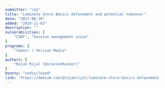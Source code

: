 ```yaml
---
submitter: "c2a"
title: "Luminate Store Basics defacement and potential takeover"
date: "2017-08-30"
added: "2024-11-03"
description: ""
vulnerabilities: [
    "CSRF", "Session management issue"
]
programs: [
    "Yahoo! / Verizon Media"
]
authors: [
    "Rojan Rijal (@uraniumhacker)"
]
bounty: "undisclosed"
link: "https://medium.com/@rojanrijal/luminate-store-basics-defacement-and-potential-takeover-3b53d1e45b4f"
---
```




